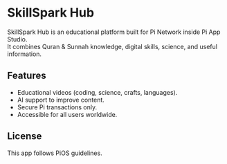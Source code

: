 # SkillSpark Hub

SkillSpark Hub is an educational platform built for Pi Network inside Pi App Studio.  
It combines Quran & Sunnah knowledge, digital skills, science, and useful information.  

## Features
- Educational videos (coding, science, crafts, languages).
- AI support to improve content.
- Secure Pi transactions only.
- Accessible for all users worldwide.

## License
This app follows PiOS guidelines.
